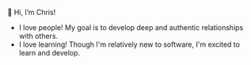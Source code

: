 👋 Hi, I’m Chris!

- I love people! My goal is to develop deep and authentic relationships with others. 
- I love learning! Though I'm relatively new to software, I'm excited to learn and develop. 



